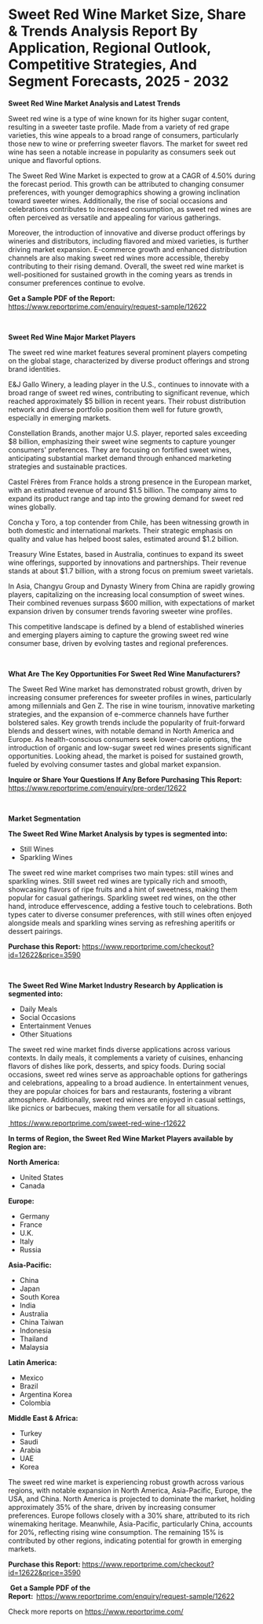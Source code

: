 <p><h1>Sweet Red Wine Market Size, Share & Trends Analysis Report By Application, Regional Outlook, Competitive Strategies, And Segment Forecasts, 2025 - 2032</h1></p><p><strong>Sweet Red Wine Market Analysis and Latest Trends</strong></p>
<p><p>Sweet red wine is a type of wine known for its higher sugar content, resulting in a sweeter taste profile. Made from a variety of red grape varieties, this wine appeals to a broad range of consumers, particularly those new to wine or preferring sweeter flavors. The market for sweet red wine has seen a notable increase in popularity as consumers seek out unique and flavorful options.</p><p>The Sweet Red Wine Market is expected to grow at a CAGR of 4.50% during the forecast period. This growth can be attributed to changing consumer preferences, with younger demographics showing a growing inclination toward sweeter wines. Additionally, the rise of social occasions and celebrations contributes to increased consumption, as sweet red wines are often perceived as versatile and appealing for various gatherings.</p><p>Moreover, the introduction of innovative and diverse product offerings by wineries and distributors, including flavored and mixed varieties, is further driving market expansion. E-commerce growth and enhanced distribution channels are also making sweet red wines more accessible, thereby contributing to their rising demand. Overall, the sweet red wine market is well-positioned for sustained growth in the coming years as trends in consumer preferences continue to evolve.</p></p>
<p><strong>Get a Sample PDF of the Report:&nbsp;</strong> <a href="https://www.reportprime.com/enquiry/request-sample/12622?utm_campaign=3250&utm_medium=2&utm_source=Github&utm_content=ia&utm_term=19032025&utm_id=sweet-red-wine">https://www.reportprime.com/enquiry/request-sample/12622</a></p>
<p>&nbsp;</p>
<p><strong>Sweet Red Wine Major Market Players</strong></p>
<p><p>The sweet red wine market features several prominent players competing on the global stage, characterized by diverse product offerings and strong brand identities. </p><p>E&J Gallo Winery, a leading player in the U.S., continues to innovate with a broad range of sweet red wines, contributing to significant revenue, which reached approximately $5 billion in recent years. Their robust distribution network and diverse portfolio position them well for future growth, especially in emerging markets.</p><p>Constellation Brands, another major U.S. player, reported sales exceeding $8 billion, emphasizing their sweet wine segments to capture younger consumers' preferences. They are focusing on fortified sweet wines, anticipating substantial market demand through enhanced marketing strategies and sustainable practices.</p><p>Castel Frères from France holds a strong presence in the European market, with an estimated revenue of around $1.5 billion. The company aims to expand its product range and tap into the growing demand for sweet red wines globally.</p><p>Concha y Toro, a top contender from Chile, has been witnessing growth in both domestic and international markets. Their strategic emphasis on quality and value has helped boost sales, estimated around $1.2 billion.</p><p>Treasury Wine Estates, based in Australia, continues to expand its sweet wine offerings, supported by innovations and partnerships. Their revenue stands at about $1.7 billion, with a strong focus on premium sweet varietals.</p><p>In Asia, Changyu Group and Dynasty Winery from China are rapidly growing players, capitalizing on the increasing local consumption of sweet wines. Their combined revenues surpass $600 million, with expectations of market expansion driven by consumer trends favoring sweeter wine profiles.</p><p>This competitive landscape is defined by a blend of established wineries and emerging players aiming to capture the growing sweet red wine consumer base, driven by evolving tastes and regional preferences.</p></p>
<p>&nbsp;</p>
<p><strong>What Are The Key Opportunities For Sweet Red Wine Manufacturers?</strong></p>
<p><p>The Sweet Red Wine market has demonstrated robust growth, driven by increasing consumer preferences for sweeter profiles in wines, particularly among millennials and Gen Z. The rise in wine tourism, innovative marketing strategies, and the expansion of e-commerce channels have further bolstered sales. Key growth trends include the popularity of fruit-forward blends and dessert wines, with notable demand in North America and Europe. As health-conscious consumers seek lower-calorie options, the introduction of organic and low-sugar sweet red wines presents significant opportunities. Looking ahead, the market is poised for sustained growth, fueled by evolving consumer tastes and global market expansion.</p></p>
<p><strong>Inquire or Share Your Questions If Any Before Purchasing This Report:</strong> <a href="https://www.reportprime.com/enquiry/pre-order/12622?utm_campaign=3250&utm_medium=2&utm_source=Github&utm_content=ia&utm_term=19032025&utm_id=sweet-red-wine">https://www.reportprime.com/enquiry/pre-order/12622</a></p>
<p>&nbsp;</p>
<p><strong>Market Segmentation</strong></p>
<p><strong>The Sweet Red Wine Market Analysis by types is segmented into:</strong></p>
<p><ul><li>Still Wines</li><li>Sparkling Wines</li></ul></p>
<p><p>The sweet red wine market comprises two main types: still wines and sparkling wines. Still sweet red wines are typically rich and smooth, showcasing flavors of ripe fruits and a hint of sweetness, making them popular for casual gatherings. Sparkling sweet red wines, on the other hand, introduce effervescence, adding a festive touch to celebrations. Both types cater to diverse consumer preferences, with still wines often enjoyed alongside meals and sparkling wines serving as refreshing aperitifs or dessert pairings.</p></p>
<p><strong>Purchase this Report:&nbsp;</strong><a href="https://www.reportprime.com/checkout?id=12622&price=3590&utm_campaign=3250&utm_medium=2&utm_source=Github&utm_content=ia&utm_term=19032025&utm_id=sweet-red-wine">https://www.reportprime.com/checkout?id=12622&price=3590</a></p>
<p>&nbsp;</p>
<p><strong>The Sweet Red Wine Market Industry Research by Application is segmented into:</strong></p>
<p><ul><li>Daily Meals</li><li>Social Occasions</li><li>Entertainment Venues</li><li>Other Situations</li></ul></p>
<p><p>The sweet red wine market finds diverse applications across various contexts. In daily meals, it complements a variety of cuisines, enhancing flavors of dishes like pork, desserts, and spicy foods. During social occasions, sweet red wines serve as approachable options for gatherings and celebrations, appealing to a broad audience. In entertainment venues, they are popular choices for bars and restaurants, fostering a vibrant atmosphere. Additionally, sweet red wines are enjoyed in casual settings, like picnics or barbecues, making them versatile for all situations.</p></p>
<p><a href="https://www.reportprime.com/sweet-red-wine-r12622?utm_campaign=3250&utm_medium=2&utm_source=Github&utm_content=ia&utm_term=19032025&utm_id=sweet-red-wine">&nbsp;https://www.reportprime.com/sweet-red-wine-r12622</a></p>
<p><strong>In terms of Region, the Sweet Red Wine Market Players available by Region are:</strong></p>
<p>
    <p> <strong> North America: </strong>
        <ul>
            <li>United States</li>
            <li>Canada</li>
        </ul>
        </p> 
    <p> <strong> Europe: </strong>
        <ul>
            <li>Germany</li>
            <li>France</li>
            <li>U.K.</li>
            <li>Italy</li>
            <li>Russia</li>
        </ul>
        </p> 
    <p> <strong> Asia-Pacific: </strong>
        <ul>
            <li>China</li>
            <li>Japan</li>
            <li>South Korea</li>
            <li>India</li>
            <li>Australia</li>
            <li>China Taiwan</li>
            <li>Indonesia</li>
            <li>Thailand</li>
            <li>Malaysia</li>
        </ul>
        </p> 
    <p> <strong> Latin America: </strong>
        <ul>
            <li>Mexico</li>
            <li>Brazil</li>
            <li>Argentina Korea</li>
            <li>Colombia</li>
        </ul>
        </p> 
    <p> <strong> Middle East & Africa: </strong>
        <ul>
            <li>Turkey</li>
            <li>Saudi</li>
            <li>Arabia</li>
            <li>UAE</li>
            <li>Korea</li>
        </ul>
    </p>
    </p>
<p><p>The sweet red wine market is experiencing robust growth across various regions, with notable expansion in North America, Asia-Pacific, Europe, the USA, and China. North America is projected to dominate the market, holding approximately 35% of the share, driven by increasing consumer preferences. Europe follows closely with a 30% share, attributed to its rich winemaking heritage. Meanwhile, Asia-Pacific, particularly China, accounts for 20%, reflecting rising wine consumption. The remaining 15% is contributed by other regions, indicating potential for growth in emerging markets.</p></p>
<p><strong>Purchase this Report: </strong><a href="https://www.reportprime.com/checkout?id=12622&price=3590&utm_campaign=3250&utm_medium=2&utm_source=Github&utm_content=ia&utm_term=19032025&utm_id=sweet-red-wine">https://www.reportprime.com/checkout?id=12622&price=3590</a></p>
<p>&nbsp;<strong>Get a Sample PDF of the Report:&nbsp;&nbsp;</strong><a href="https://www.reportprime.com/enquiry/request-sample/12622?utm_campaign=3250&utm_medium=2&utm_source=Github&utm_content=ia&utm_term=19032025&utm_id=sweet-red-wine">https://www.reportprime.com/enquiry/request-sample/12622</a></p>
<p><strong></strong></p>
<p>Check more reports on <a href="https://www.reportprime.com/?utm_campaign=3250&utm_medium=2&utm_source=Github&utm_content=ia&utm_term=19032025&utm_id=sweet-red-wine">https://www.reportprime.com/</a></p>